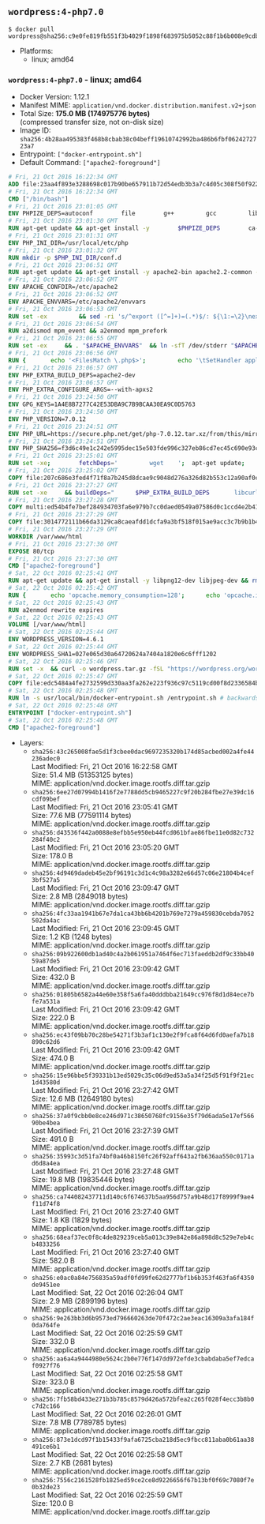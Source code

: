 ## `wordpress:4-php7.0`

```console
$ docker pull wordpress@sha256:c9e0fe819fb551f3b4029f1898f683975b5052c88f1b6b008e9cdb339bef8a51
```

-	Platforms:
	-	linux; amd64

### `wordpress:4-php7.0` - linux; amd64

-	Docker Version: 1.12.1
-	Manifest MIME: `application/vnd.docker.distribution.manifest.v2+json`
-	Total Size: **175.0 MB (174975776 bytes)**  
	(compressed transfer size, not on-disk size)
-	Image ID: `sha256:4b28aa495383f468b8cbab38c04beff19610742992ba486b6fbf0624272723a7`
-	Entrypoint: `["docker-entrypoint.sh"]`
-	Default Command: `["apache2-foreground"]`

```dockerfile
# Fri, 21 Oct 2016 16:22:34 GMT
ADD file:23aa4f893e3288698c017b90be657911b72d54edb3b3a7c4d05c308f50f9228f in / 
# Fri, 21 Oct 2016 16:22:34 GMT
CMD ["/bin/bash"]
# Fri, 21 Oct 2016 23:01:05 GMT
ENV PHPIZE_DEPS=autoconf 		file 		g++ 		gcc 		libc-dev 		make 		pkg-config 		re2c
# Fri, 21 Oct 2016 23:01:30 GMT
RUN apt-get update && apt-get install -y 		$PHPIZE_DEPS 		ca-certificates 		curl 		libedit2 		libsqlite3-0 		libxml2 		xz-utils 	--no-install-recommends && rm -r /var/lib/apt/lists/*
# Fri, 21 Oct 2016 23:01:31 GMT
ENV PHP_INI_DIR=/usr/local/etc/php
# Fri, 21 Oct 2016 23:01:32 GMT
RUN mkdir -p $PHP_INI_DIR/conf.d
# Fri, 21 Oct 2016 23:06:51 GMT
RUN apt-get update && apt-get install -y apache2-bin apache2.2-common --no-install-recommends && rm -rf /var/lib/apt/lists/*
# Fri, 21 Oct 2016 23:06:52 GMT
ENV APACHE_CONFDIR=/etc/apache2
# Fri, 21 Oct 2016 23:06:52 GMT
ENV APACHE_ENVVARS=/etc/apache2/envvars
# Fri, 21 Oct 2016 23:06:53 GMT
RUN set -ex 		&& sed -ri 's/^export ([^=]+)=(.*)$/: ${\1:=\2}\nexport \1/' "$APACHE_ENVVARS" 		&& . "$APACHE_ENVVARS" 	&& for dir in 		"$APACHE_LOCK_DIR" 		"$APACHE_RUN_DIR" 		"$APACHE_LOG_DIR" 		/var/www/html 	; do 		rm -rvf "$dir" 		&& mkdir -p "$dir" 		&& chown -R "$APACHE_RUN_USER:$APACHE_RUN_GROUP" "$dir"; 	done
# Fri, 21 Oct 2016 23:06:54 GMT
RUN a2dismod mpm_event && a2enmod mpm_prefork
# Fri, 21 Oct 2016 23:06:55 GMT
RUN set -ex 	&& . "$APACHE_ENVVARS" 	&& ln -sfT /dev/stderr "$APACHE_LOG_DIR/error.log" 	&& ln -sfT /dev/stdout "$APACHE_LOG_DIR/access.log" 	&& ln -sfT /dev/stdout "$APACHE_LOG_DIR/other_vhosts_access.log"
# Fri, 21 Oct 2016 23:06:56 GMT
RUN { 		echo '<FilesMatch \.php$>'; 		echo '\tSetHandler application/x-httpd-php'; 		echo '</FilesMatch>'; 		echo; 		echo 'DirectoryIndex disabled'; 		echo 'DirectoryIndex index.php index.html'; 		echo; 		echo '<Directory /var/www/>'; 		echo '\tOptions -Indexes'; 		echo '\tAllowOverride All'; 		echo '</Directory>'; 	} | tee "$APACHE_CONFDIR/conf-available/docker-php.conf" 	&& a2enconf docker-php
# Fri, 21 Oct 2016 23:06:57 GMT
ENV PHP_EXTRA_BUILD_DEPS=apache2-dev
# Fri, 21 Oct 2016 23:06:57 GMT
ENV PHP_EXTRA_CONFIGURE_ARGS=--with-apxs2
# Fri, 21 Oct 2016 23:24:50 GMT
ENV GPG_KEYS=1A4E8B7277C42E53DBA9C7B9BCAA30EA9C0D5763
# Fri, 21 Oct 2016 23:24:50 GMT
ENV PHP_VERSION=7.0.12
# Fri, 21 Oct 2016 23:24:51 GMT
ENV PHP_URL=https://secure.php.net/get/php-7.0.12.tar.xz/from/this/mirror PHP_ASC_URL=https://secure.php.net/get/php-7.0.12.tar.xz.asc/from/this/mirror
# Fri, 21 Oct 2016 23:24:51 GMT
ENV PHP_SHA256=f3d6c49e1c242e5995dec15e503fde996c327eb86cd7ec45c690e93c971b83ff PHP_MD5=bdcc4dbdac90c2a39422786653059f70
# Fri, 21 Oct 2016 23:25:01 GMT
RUN set -xe; 		fetchDeps=' 		wget 	'; 	apt-get update; 	apt-get install -y --no-install-recommends $fetchDeps; 	rm -rf /var/lib/apt/lists/*; 		mkdir -p /usr/src; 	cd /usr/src; 		wget -O php.tar.xz "$PHP_URL"; 		if [ -n "$PHP_SHA256" ]; then 		echo "$PHP_SHA256 *php.tar.xz" | sha256sum -c -; 	fi; 	if [ -n "$PHP_MD5" ]; then 		echo "$PHP_MD5 *php.tar.xz" | md5sum -c -; 	fi; 		if [ -n "$PHP_ASC_URL" ]; then 		wget -O php.tar.xz.asc "$PHP_ASC_URL"; 		export GNUPGHOME="$(mktemp -d)"; 		for key in $GPG_KEYS; do 			gpg --keyserver ha.pool.sks-keyservers.net --recv-keys "$key"; 		done; 		gpg --batch --verify php.tar.xz.asc php.tar.xz; 		rm -r "$GNUPGHOME"; 	fi; 		apt-get purge -y --auto-remove $fetchDeps
# Fri, 21 Oct 2016 23:25:02 GMT
COPY file:207c686e3fed4f71f8a7b245d8dcae9c9048d276a326d82b553c12a90af0c0ca in /usr/local/bin/ 
# Fri, 21 Oct 2016 23:27:27 GMT
RUN set -xe 	&& buildDeps=" 		$PHP_EXTRA_BUILD_DEPS 		libcurl4-openssl-dev 		libedit-dev 		libsqlite3-dev 		libssl-dev 		libxml2-dev 	" 	&& apt-get update && apt-get install -y $buildDeps --no-install-recommends && rm -rf /var/lib/apt/lists/* 		&& docker-php-source extract 	&& cd /usr/src/php 	&& ./configure 		--with-config-file-path="$PHP_INI_DIR" 		--with-config-file-scan-dir="$PHP_INI_DIR/conf.d" 				--disable-cgi 				--enable-ftp 		--enable-mbstring 		--enable-mysqlnd 				--with-curl 		--with-libedit 		--with-openssl 		--with-zlib 				$PHP_EXTRA_CONFIGURE_ARGS 	&& make -j "$(nproc)" 	&& make install 	&& { find /usr/local/bin /usr/local/sbin -type f -executable -exec strip --strip-all '{}' + || true; } 	&& make clean 	&& docker-php-source delete 		&& apt-get purge -y --auto-remove -o APT::AutoRemove::RecommendsImportant=false $buildDeps
# Fri, 21 Oct 2016 23:27:28 GMT
COPY multi:ed54b4fe7bef284934703fa6e979b7cc0daed0549a07586d0c1ccd4e2b41884a in /usr/local/bin/ 
# Fri, 21 Oct 2016 23:27:29 GMT
COPY file:3014772111b66da3129ca8caeafdd1dcfa9a3bf518f015ae9acc3c7b9b1b44c9 in /usr/local/bin/ 
# Fri, 21 Oct 2016 23:27:29 GMT
WORKDIR /var/www/html
# Fri, 21 Oct 2016 23:27:30 GMT
EXPOSE 80/tcp
# Fri, 21 Oct 2016 23:27:30 GMT
CMD ["apache2-foreground"]
# Sat, 22 Oct 2016 02:25:41 GMT
RUN apt-get update && apt-get install -y libpng12-dev libjpeg-dev && rm -rf /var/lib/apt/lists/* 	&& docker-php-ext-configure gd --with-png-dir=/usr --with-jpeg-dir=/usr 	&& docker-php-ext-install gd mysqli opcache
# Sat, 22 Oct 2016 02:25:42 GMT
RUN { 		echo 'opcache.memory_consumption=128'; 		echo 'opcache.interned_strings_buffer=8'; 		echo 'opcache.max_accelerated_files=4000'; 		echo 'opcache.revalidate_freq=2'; 		echo 'opcache.fast_shutdown=1'; 		echo 'opcache.enable_cli=1'; 	} > /usr/local/etc/php/conf.d/opcache-recommended.ini
# Sat, 22 Oct 2016 02:25:43 GMT
RUN a2enmod rewrite expires
# Sat, 22 Oct 2016 02:25:43 GMT
VOLUME [/var/www/html]
# Sat, 22 Oct 2016 02:25:44 GMT
ENV WORDPRESS_VERSION=4.6.1
# Sat, 22 Oct 2016 02:25:44 GMT
ENV WORDPRESS_SHA1=027e065d30a64720624a7404a1820e6c6fff1202
# Sat, 22 Oct 2016 02:25:46 GMT
RUN set -x 	&& curl -o wordpress.tar.gz -fSL "https://wordpress.org/wordpress-${WORDPRESS_VERSION}.tar.gz" 	&& echo "$WORDPRESS_SHA1 *wordpress.tar.gz" | sha1sum -c - 	&& tar -xzf wordpress.tar.gz -C /usr/src/ 	&& rm wordpress.tar.gz 	&& chown -R www-data:www-data /usr/src/wordpress
# Sat, 22 Oct 2016 02:25:47 GMT
COPY file:edc5484a4fe2732599d330aa3fa262e223f936c97c5119cd00f8d2336584ba48 in /usr/local/bin/ 
# Sat, 22 Oct 2016 02:25:48 GMT
RUN ln -s usr/local/bin/docker-entrypoint.sh /entrypoint.sh # backwards compat
# Sat, 22 Oct 2016 02:25:48 GMT
ENTRYPOINT ["docker-entrypoint.sh"]
# Sat, 22 Oct 2016 02:25:48 GMT
CMD ["apache2-foreground"]
```

-	Layers:
	-	`sha256:43c265008fae5d1f3cbee0dac9697235320b174d85acbed002a4fe44236adec0`  
		Last Modified: Fri, 21 Oct 2016 16:22:58 GMT  
		Size: 51.4 MB (51353125 bytes)  
		MIME: application/vnd.docker.image.rootfs.diff.tar.gzip
	-	`sha256:6ee27d07994b1416f2e7788dd5cb9465227c9f20b284fbe27e39dc16cdf09bef`  
		Last Modified: Fri, 21 Oct 2016 23:05:41 GMT  
		Size: 77.6 MB (77591114 bytes)  
		MIME: application/vnd.docker.image.rootfs.diff.tar.gzip
	-	`sha256:d43536f442a0088e8efbb5e950eb44fcd061bfae86fbe11e0d82c732284f40c2`  
		Last Modified: Fri, 21 Oct 2016 23:05:20 GMT  
		Size: 178.0 B  
		MIME: application/vnd.docker.image.rootfs.diff.tar.gzip
	-	`sha256:4d9469dadeb45e2bf96191c3d1c4c98a3282e66d57c06e21804b4cef3bf527a5`  
		Last Modified: Fri, 21 Oct 2016 23:09:47 GMT  
		Size: 2.8 MB (2849018 bytes)  
		MIME: application/vnd.docker.image.rootfs.diff.tar.gzip
	-	`sha256:4fc33aa1941b67e7da1ca43bb6b4201b769e7279a459830cebda7052502da4ac`  
		Last Modified: Fri, 21 Oct 2016 23:09:45 GMT  
		Size: 1.2 KB (1248 bytes)  
		MIME: application/vnd.docker.image.rootfs.diff.tar.gzip
	-	`sha256:09b922600db1ad40c4a2b061951a7464f6ec713faeddb2df9c33bb4059a87de5`  
		Last Modified: Fri, 21 Oct 2016 23:09:42 GMT  
		Size: 432.0 B  
		MIME: application/vnd.docker.image.rootfs.diff.tar.gzip
	-	`sha256:01805b6582a44e60e358f5a6fa40dddbba21649cc976f8d1d84ece7bfe7a531a`  
		Last Modified: Fri, 21 Oct 2016 23:09:42 GMT  
		Size: 222.0 B  
		MIME: application/vnd.docker.image.rootfs.diff.tar.gzip
	-	`sha256:ec43f09bb70c28be54271f3b3af1c130e2f9fca8f64d6fd0aefa7b18890c62d6`  
		Last Modified: Fri, 21 Oct 2016 23:09:42 GMT  
		Size: 474.0 B  
		MIME: application/vnd.docker.image.rootfs.diff.tar.gzip
	-	`sha256:15e96bbe5f39331b13ed5029c35c06d9ed53a5a34f25d5f91f9f21ec1d43580d`  
		Last Modified: Fri, 21 Oct 2016 23:27:42 GMT  
		Size: 12.6 MB (12649180 bytes)  
		MIME: application/vnd.docker.image.rootfs.diff.tar.gzip
	-	`sha256:37a0f9cbb0e8ce246d971c38650768fc9156e35f79d6ada5e17ef56690be4bea`  
		Last Modified: Fri, 21 Oct 2016 23:27:39 GMT  
		Size: 491.0 B  
		MIME: application/vnd.docker.image.rootfs.diff.tar.gzip
	-	`sha256:35993c3d51fa74bf0a46b8150fc26f92aff643a2fb636aa550c0171ad6d8a4ea`  
		Last Modified: Fri, 21 Oct 2016 23:27:48 GMT  
		Size: 19.8 MB (19835446 bytes)  
		MIME: application/vnd.docker.image.rootfs.diff.tar.gzip
	-	`sha256:ca744082437711d140c6f674637b5aa956d757a9b48d17f8999f9ae4f11d74f8`  
		Last Modified: Fri, 21 Oct 2016 23:27:40 GMT  
		Size: 1.8 KB (1829 bytes)  
		MIME: application/vnd.docker.image.rootfs.diff.tar.gzip
	-	`sha256:68eaf37ec0f8c4de829239ceb5a013c39e842e86a898d8c529e7eb4cb4833256`  
		Last Modified: Fri, 21 Oct 2016 23:27:40 GMT  
		Size: 582.0 B  
		MIME: application/vnd.docker.image.rootfs.diff.tar.gzip
	-	`sha256:e0ac0a84e756835a59adf0fd99fe62d2777bf1b6b353f463fa6f4350de9451ee`  
		Last Modified: Sat, 22 Oct 2016 02:26:04 GMT  
		Size: 2.9 MB (2899196 bytes)  
		MIME: application/vnd.docker.image.rootfs.diff.tar.gzip
	-	`sha256:9e263bb3d6b9573ed796660263de70f472c2ae3eac16309a3afa184f0da764fe`  
		Last Modified: Sat, 22 Oct 2016 02:25:59 GMT  
		Size: 332.0 B  
		MIME: application/vnd.docker.image.rootfs.diff.tar.gzip
	-	`sha256:aa6a4a9444980e5624c2b0e776f147dd972efde3cbabdaba5ef7edcaf0927f76`  
		Last Modified: Sat, 22 Oct 2016 02:25:58 GMT  
		Size: 323.0 B  
		MIME: application/vnd.docker.image.rootfs.diff.tar.gzip
	-	`sha256:7fb58bd433e271b3b785c8579d426a572bfea2c265f028f4ecc3b8b0c7d2c166`  
		Last Modified: Sat, 22 Oct 2016 02:26:01 GMT  
		Size: 7.8 MB (7789785 bytes)  
		MIME: application/vnd.docker.image.rootfs.diff.tar.gzip
	-	`sha256:873e1dcd97f1b15433f9afa6725cba218d5ec9fbcc811aba0b61aa38491ce6b1`  
		Last Modified: Sat, 22 Oct 2016 02:25:58 GMT  
		Size: 2.7 KB (2681 bytes)  
		MIME: application/vnd.docker.image.rootfs.diff.tar.gzip
	-	`sha256:7556c2161528fb1825ed59ce2ce8d9226656f67b13bf0f69c7080f7e0b32de23`  
		Last Modified: Sat, 22 Oct 2016 02:25:59 GMT  
		Size: 120.0 B  
		MIME: application/vnd.docker.image.rootfs.diff.tar.gzip

